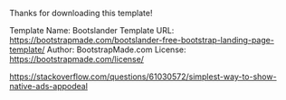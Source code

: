 Thanks for downloading this template!

Template Name: Bootslander
Template URL: https://bootstrapmade.com/bootslander-free-bootstrap-landing-page-template/
Author: BootstrapMade.com
License: https://bootstrapmade.com/license/

https://stackoverflow.com/questions/61030572/simplest-way-to-show-native-ads-appodeal
